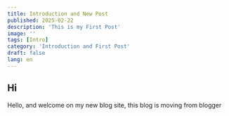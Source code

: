 ```yaml
---
title: Introduction and New Post
published: 2025-02-22
description: 'This is my First Post'
image: ''
tags: [Intro]
category: 'Introduction and First Post'
draft: false 
lang: en
---
```


## Hi

Hello, and welcome on my new blog site, this blog is moving from blogger

